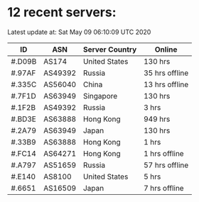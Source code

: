 # 12 recent servers:

Latest update at: Sat May 09 06:10:09 UTC 2020

| ID | ASN | Server Country | Online |
| -- | --- | -------------- | ------ |
| #.D09B | AS174 | United States | 130 hrs |
| #.97AF | AS49392 | Russia | 35 hrs offline |
| #.335C | AS56040 | China | 13 hrs offline |
| #.7F1D | AS63949 | Singapore | 130 hrs |
| #.1F2B | AS49392 | Russia | 3 hrs |
| #.BD3E | AS63888 | Hong Kong | 949 hrs |
| #.2A79 | AS63949 | Japan | 130 hrs |
| #.33B9 | AS63888 | Hong Kong | 1 hrs |
| #.FC14 | AS64271 | Hong Kong | 1 hrs offline |
| #.A797 | AS51659 | Russia | 57 hrs offline |
| #.E140 | AS8100 | United States | 5 hrs |
| #.6651 | AS16509 | Japan | 7 hrs offline |

